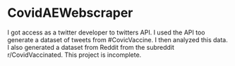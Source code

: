 # CovidAEWebscraper
I got access as a twitter developer to twitters API. I used the API too generate a dataset of tweets from #CovicVaccine. I then analyzed this data. I also generated a dataset from Reddit from the subreddit r/CovidVaccinated. This project is incomplete.
